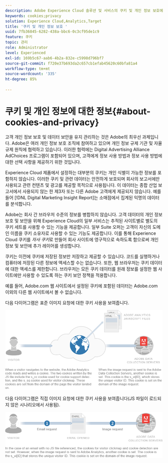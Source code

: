 ```yaml
---
description: Adobe Experience Cloud 솔루션 및 서비스의 쿠키 및 개인 정보 보호에 대해 알아봅니다.
keywords: cookies;privacy
solution: Experience Cloud,Analytics,Target
title: '쿠키 및 개인 정보 보호 '
uuid: 7fb36845-6282-438a-bbc6-0c3cf95de1c9
feature: 쿠키
topic: 관리
role: Administrator
level: Experienced
exl-id: 169b5c67-aab6-4b2a-832e-c5998d796bf7
source-git-commit: f720e37b693da2c657cb1efab45620c60bfa81a4
workflow-type: tm+mt
source-wordcount: '335'
ht-degree: 85%

---
```


# 쿠키 및 개인 정보에 대한 정보{#about-cookies-and-privacy}

고객 개인 정보 보호 및 데이터 보안을 유지 관리하는 것은 Adobe의 최우선 과제입니다. Adobe은 여러 개인 정보 보호 조직에 참여하고 있으며 개인 정보 규제 기관 및 자율 규제 원칙에 협력하고 있습니다. 이러한 협력에는 Digital Advertising Alliance AdChoices 프로그램이 포함되어 있으며, 고객에게 정보 사용 방법과 정보 사용 방법에 대한 선택 사항을 제공하기 위한 것입니다.

Experience Cloud 제품에서 설정하는 대부분의 쿠키는 개인 식별이 가능한 정보를 포함하지 않습니다. 이러한 쿠키 및 관련 데이터는 안전하게 보호되며 회사의 보고서에만 사용되고 관련 컨텐츠 및 광고를 제공할 목적으로 사용됩니다. 이 데이터는 종합 산업 보고서에서 사용되지 않는 한 제3자 또는 다른 Adobe 고객에게 제공되지 않습니다. 예를 들어 [!DNL Digital Marketing Insight Report]는 소매점에서 집계된 익명의 데이터를 분석합니다.

Adobe는 회사 간 브라우저 수준의 정보를 병합하지 않습니다. 고객 데이터의 개인 정보 보호 및 보안을 위해 Experience Cloud의 일부 서비스는 추적된 사이트별로 별도의 쿠키 세트를 사용할 수 있는 기능을 제공합니다. 일부 Suite 오퍼는 고객이 자신의 도메인 이름을 쿠키 소유자로 사용할 수 있는 기능도 제공합니다. 이를 통해 Experience Cloud 쿠키를 *자사 쿠키*&#x200B;로 만들어 회사 사이트에 영구적으로 속하도록 함으로써 개인 정보 및 보안에 추가 레이어를 생성합니다.

쿠키는 이전에 쿠키에 저장된 정보만 저장하고 제공할 수 있습니다. 코드를 실행하거나 컴퓨터에 저장된 다른 정보에 액세스할 수는 없습니다. 또한, 웹 브라우저는 쿠키 데이터에 대한 액세스를 제한합니다. 브라우저는 모든 쿠키 데이터를 원래 정보를 설정한 웹 사이트에만 사용할 수 있도록 하는 쿠키 보안 정책을 적용합니다.

예를 들어, Adobe.com 웹 사이트에서 설정된 쿠키에 포함된 데이터는 Adobe.com 이외의 다른 웹 사이트에서 볼 수 없습니다.

다음 다이어그램은 표준 이미지 요청에 대한 쿠키 사용을 보여줍니다.

![](assets/CookiesProcessGraphic-01.png)

다음 다이어그램은 직접 이미지 요청에 대한 쿠키 사용을 보여줍니다(JS 파일이 로드되지 않은 시나리오에서 사용됨).

![](assets/CookiesProcessGraphic2.png)
